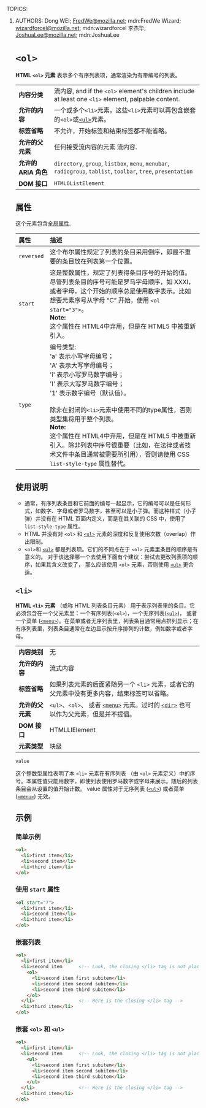 TOPICS: <ol>
        <li>
AUTHORS: Dong WEI; FredWe@mozilla.net; mdn:FredWe
         Wizard; wizardforcel@mozilla.net; mdn:wizardforcel
         李杰华; JoshuaLee@mozilla.net; mdn:JoshuaLee

# `<ol>`

**HTML `<ol>` 元素** 表示多个有序列表项，通常渲染为有带编号的列表。

|  |  |
| :-- | :-- |
| **内容分类** | 流内容, and if the `<ol>` element's children include at least one `<li>` element, palpable content. |
| **允许的内容** | 一个或多个`<li>`元素。这些`<li>`元素可以再包含嵌套的`<ol>`或[`<ul>`](/zh-hans/webfrontend/<ul>)元素。|
| **标签省略** | 不允许，开始标签和结束标签都不能省略。|
| **允许的父元素** | 任何接受流内容的元素 流内容. |
| **允许的 ARIA 角色** | `directory`, `group`, `listbox`, `menu`, `menubar`, `radiogroup`, `tablist`, `toolbar`, `tree`, `presentation` |
| **DOM 接口** | `HTMLOListElement` |

## 属性

这个元素包含[全局属性](/zh-hans/webfrontend/HTML_Global_Attributes).

| 属性 | 描述 |
| :-- | :-- |
| `reversed` | 这个布尔属性规定了列表的条目采用倒序，即最不重要的条目放在列表第一个位置。 |
| `start` | 这是整数属性，规定了列表得条目序号的开始的值。尽管列表条目的序号可能是罗马字母顺序，如 XXXI， 或者字母，这个开始的顺序总是使用数字表示。比如想要元素序号从字母 “C” 开始，使用 `<ol start="3">`。<br>**Note:**<br>这个属性在 HTML4中弃用，但是在 HTML5 中被重新引入。 |
| `type` | 编号类型:<br>'a' 表示小写字母编号；<br>'A' 表示大写字母编号；<br>'i' 表示小写罗马数字编号；<br>'I' 表示大写罗马数字编号；<br>'1' 表示数字编号（默认值）。<br><br>除非在封闭的`<li>`元素中使用不同的type属性，否则类型集将用于整个列表。<br>**Note:**<br>这个属性在 HTML4中弃用，但是在 HTML5 中被重新引入。除非列表中序号很重要（比如，在法律或者技术文件中条目通常被需要所引用），否则请使用 CSS `list-style-type` 属性替代。 |

## 使用说明

- 通常，有序列表条目和它前面的编号一起显示，它的编号可以是任何形式，如数字、字母或者罗马数字，甚至可以是小子弹。而这种样式（小子弹）并没有在 HTML 页面内定义，而是在其关联的 CSS 中，使用了
`list-style-type` 属性。
- HTML 并没有对 `<ol>` 和 [`<ul>`](/zh-hans/webfrontend/<ul>) 元素的深度和反复使用次数（overlap）作出限制。
- `<ol>`和 [`<ul>`](/zh-hans/webfrontend/<ul>) 都是列表项。它们的不同点在于 `<ol>` 元素里条目的顺序是有意义的。 对于该选择哪一个去使用下面有个建议：尝试去更改列表项的顺序，如果其含义改变了，
那么应该使用 `<ol>` 元素，否则使用 [`<ul>`](/zh-hans/webfrontend/<ul>) 更合适。

## `<li>`

**HTML `<li>` 元素** （或称 HTML 列表条目元素） 用于表示列表里的条目。它必须包含在一个父元素里：一个有序列表(`<ol>`)，一个无序列表([`<ul>`](/zh-hans/webfrontend/<ul>))，
或者一个菜单 ([`<menu>`](/zh-hans/webfrontend/<menu>))。在菜单或者无序列表里，列表条目通常用点排列显示；在有序列表里，列表条目通常在左边显示按升序排列的计数，例如数字或者字母。

|  |  |
| :-- | :-- |
| **内容类别** | 无 |
| **允许的内容** | 流式内容 |
| **标签省略** | 如果列表元素的后面紧随另一个 `<li>` 元素，或者它的父元素中没有更多内容，结束标签可以省略。|
| **允许的父元素** | `<ul>`、`<ol>`、 或者 [`<menu>`](/zh-hans/webfrontend/<menu>) 元素。过时的 [`<dir>`](/zh-hans/webfrontend/<dir>) 也可以作为父元素，但是并不提倡。|
| **DOM 接口** | HTMLLIElement |
| **元素类型** | 块级 |

`value`

这个整数型属性表明了本 `<li>` 元素在有序列表 （由 `<ol>` 元素定义）中的序号。本属性值只能用数字，即使列表使用罗马数字或字母来展示。随后的列表条目会从设置的值开始计数。
value 属性对于无序列表 ([`<ul>`](/zh-hans/webfrontend/<ul>)) 或者菜单 ([`<menu>`](/zh-hans/webfrontend/<menu>)) 无效。

## 示例

### 简单示例

```html
<ol>
  <li>first item</li>
  <li>second item</li>
  <li>third item</li>
</ol>
```

### 使用 `start` 属性

```html
<ol start="7">
  <li>first item</li>
  <li>second item</li>
  <li>third item</li>
</ol>
```

### 嵌套列表

```html
<ol>
  <li>first item</li>
  <li>second item      <!-- Look, the closing </li> tag is not placed here! -->
    <ol>
      <li>second item first subitem</li>
      <li>second item second subitem</li>
      <li>second item third subitem</li>
    </ol>
  </li>                <!-- Here is the closing </li> tag -->
  <li>third item</li>
</ol>
```

### 嵌套 `<ol>` 和 `<ul>`

```html
<ol>
  <li>first item</li>
  <li>second item      <!-- Look, the closing </li> tag is not placed here! -->
    <ul>
      <li>second item first subitem</li>
      <li>second item second subitem</li>
      <li>second item third subitem</li>
    </ul>
  </li>                <!-- Here is the closing </li> tag -->
  <li>third item</li>
</ol>
```
